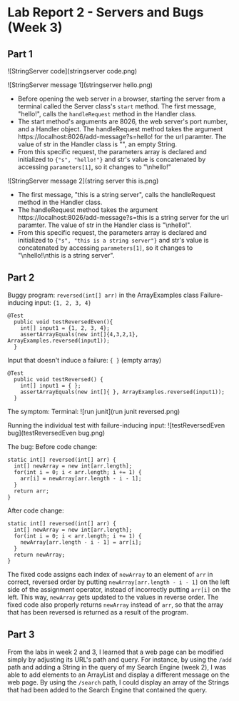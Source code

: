 # Lab Report 2 - Servers and Bugs (Week 3)

## Part 1
![StringServer code](stringserver code.png)

![StringServer message 1](stringserver hello.png)

- Before opening the web server in a browser, starting the server from a terminal called the Server class's `start` method. The first message, "hello!", calls the `handleRequest` method in the Handler class.
- The start method's arguments are 8026, the web server's port number, and a Handler object. The handleRequest method takes the argument https://localhost:8026/add-message?s=hello! for the url paramter. The value of str in the Handler class is "", an empty String.
- From this specific request, the parameters array is declared and initialized to `{"s", "hello!"}` and str's value is concatenated by accessing `parameters[1]`, so it changes to "\nhello!"

![StringServer message 2](string server this is.png)

- The first message, "this is a string server", calls the handleRequest method in the Handler class.
- The handleRequest method takes the argument https://localhost:8026/add-message?s=this is a string server for the url paramter. The value of str in the Handler class is "\nhello!".
- From this specific request, the parameters array is declared and initialized to `{"s", "this is a string server"}` and str's value is concatenated by accessing `parameters[1]`, so it changes to "\nhello!\nthis is a string server".


## Part 2
Buggy program: `reversed(int[] arr)` in the ArrayExamples class
Failure-inducing input: `{1, 2, 3, 4}` 

```
@Test
  public void testReversedEven(){
    int[] input1 = {1, 2, 3, 4};
    assertArrayEquals(new int[]{4,3,2,1}, ArrayExamples.reversed(input1));
  }
```

Input that doesn't induce a failure: `{ }` (empty array)
```
@Test
  public void testReversed() {
    int[] input1 = { };
    assertArrayEquals(new int[]{ }, ArrayExamples.reversed(input1));
  }
```

The symptom: 
  Terminal:
  ![run junit](run junit reversed.png)
  
  Running the individual test with failure-inducing input:
  ![testReversedEven bug](testReversedEven bug.png)

The bug:
   Before code change:
   ```
   static int[] reversed(int[] arr) {
     int[] newArray = new int[arr.length];
     for(int i = 0; i < arr.length; i += 1) {
       arr[i] = newArray[arr.length - i - 1];
     }
     return arr;
   }
   ```
   
   After code change:
   ```
   static int[] reversed(int[] arr) {
     int[] newArray = new int[arr.length];
     for(int i = 0; i < arr.length; i += 1) {
       newArray[arr.length - i - 1] = arr[i];
     }
     return newArray;
   }
   ```
The fixed code assigns each index of `newArray` to an element of `arr` in correct, reversed order by putting `newArray[arr.length - i - 1]` on the left side of the assignment operator, instead of incorrectly putting `arr[i]` on the left. This way, `newArray` gets updated to the values in reverse order. The fixed code also properly returns `newArray` instead of `arr`, so that the array that has been reversed is returned as a result of the program.
 

## Part 3
From the labs in week 2 and 3, I learned that a web page can be modified simply by adjusting its URL's path and query. For instance, by using the `/add` path and adding a String in the query of my Search Engine (week 2), I was able to add elements to an ArrayList and display a different message on the web page. By using the `/search` path, I could display an array of the Strings that had been added to the Search Engine that contained the query.
